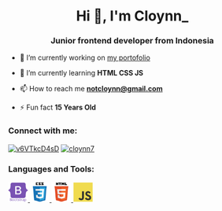 <h1 align="center">Hi 👋, I'm Cloynn_</h1>
<h3 align="center">Junior frontend developer from Indonesia</h3>

- 🔭 I’m currently working on [my portofolio](https://github.com/Cloynn7/portfolio)

- 🌱 I’m currently learning **HTML CSS JS**

- 📫 How to reach me **notcloynn@gmail.com**

- ⚡ Fun fact **15 Years Old**

<h3 align="left">Connect with me:</h3>
<p align="left">
<a href="https://discord.com/users/924088591787884594" target="blank"><img align="center" src="https://raw.githubusercontent.com/rahuldkjain/github-profile-readme-generator/master/src/images/icons/Social/discord.svg" alt="v6VTkcD4sD" height="30" width="40" /></a>
<a href="https://codepen.io/cloynn7" target="blank"><img align="center" src="https://raw.githubusercontent.com/rahuldkjain/github-profile-readme-generator/master/src/images/icons/Social/codepen.svg" alt="cloynn7" height="30" width="40" /></a>
</p>

<h3 align="left">Languages and Tools:</h3>
<p align="left"> <a href="https://getbootstrap.com" target="_blank" rel="noreferrer"> <img src="https://raw.githubusercontent.com/devicons/devicon/master/icons/bootstrap/bootstrap-plain-wordmark.svg" alt="bootstrap" width="40" height="40"/> </a> <a href="https://www.w3schools.com/css/" target="_blank" rel="noreferrer"> <img src="https://raw.githubusercontent.com/devicons/devicon/master/icons/css3/css3-original-wordmark.svg" alt="css3" width="40" height="40"/> </a> <a href="https://www.w3.org/html/" target="_blank" rel="noreferrer"> <img src="https://raw.githubusercontent.com/devicons/devicon/master/icons/html5/html5-original-wordmark.svg" alt="html5" width="40" height="40"/> </a> <a href="https://developer.mozilla.org/en-US/docs/Web/JavaScript" target="_blank" rel="noreferrer"> <img src="https://raw.githubusercontent.com/devicons/devicon/master/icons/javascript/javascript-original.svg" alt="javascript" width="40" height="40"/> </a> </p>
